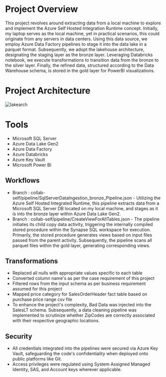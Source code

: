 # Project Overview
This project revolves around extracting data from a local machine to explore and implement the Azure Self Hosted Integration Runtime concept. Initially, my laptop serves as the local machine, yet in practical scenarios, this could originate from any servers in data centers. Using this data source, we employ Azure Data Factory pipelines to stage it into the data lake in a parquet format. Subsequently, we adopt the lakehouse architecture, designating the staging layer as the bronze layer. Leveraging Databricks notebook, we execute transformations to transition data from the bronze to the silver layer. Finally, the refined data, structured according to the Data Warehouse schema, is stored in the gold layer for PowerBI visualizations.

# Project Architecture
![lakearch](https://github.com/sathyaNEU/Azure-Lakehouse-Project/assets/144740003/e929be83-589e-4c47-bdde-9edc3cde4490)

# Tools 
+ Microsoft SQL Server
+ Azure Data Lake Gen2
+ Azure Data Factory
+ Azure Databricks
+ Azure Key Vault
+ Microsoft Power BI

## Workflows
+ Branch : collab-self/pipeline/SqlServerDataIngestion_bronze_Pipeline.json - Utilizing the Azure Self Hosted Integrated Runtime, this pipeline extracts data from a Microsoft SQL Server DB located on my local machine, and stages as it is into the bronze layer within Azure Data Lake Gen2.
+ Branch : collab-self/pipeline/CreateViewForAllTables.json - The pipeline initiates its child copy data activity, triggering the internally compiled stored procedure within the Synapse SQL workspace for execution. Primarily, the stored procedure generates views based on input files passed from the parent activity. Subsequently, the pipeline scans all parquet files within the gold layer, generating corresponding views.

## Transformations
+ Replaced all nulls with appropriate values specific to each table
+ Converted column name's as per the case requirement of this project
+ Filtered rows from the input schema as per business requirement assumed for this project
+ Mapped price category for SalesOrderHeader fact table based on purchase price range csv file
+ To enhance the project's complexity, Bad Data was injected into the SalesLT schema. Subsequently, a data cleaning pipeline was implemented to scrutinize whether ZipCodes are correctly associated with their respective geographic locations.

## Security
+ All credentials integrated into the pipelines were secured via Azure Key Vault, safeguarding the code's confidentiality when deployed onto public platforms like Git.
+ Access privileges were regulated using System Assigned Managed Identity, SAS, and Account keys wherever applicable.
